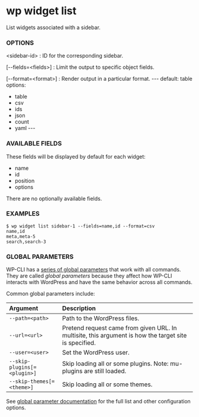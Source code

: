 # wp widget list

List widgets associated with a sidebar.

### OPTIONS

&lt;sidebar-id&gt;
: ID for the corresponding sidebar.

[\--fields=&lt;fields&gt;]
: Limit the output to specific object fields.

[\--format=&lt;format&gt;]
: Render output in a particular format.
\---
default: table
options:
  - table
  - csv
  - ids
  - json
  - count
  - yaml
\---

### AVAILABLE FIELDS

These fields will be displayed by default for each widget:

* name
* id
* position
* options

There are no optionally available fields.

### EXAMPLES

    $ wp widget list sidebar-1 --fields=name,id --format=csv
    name,id
    meta,meta-5
    search,search-3

### GLOBAL PARAMETERS

WP-CLI has a [series of global parameters](https://make.wordpress.org/cli/handbook/config/) that work with all commands. They are called _global parameters_ because they affect how WP-CLI interacts with WordPress and have the same behavior across all commands.

Common global parameters include:

| **Argument**    | **Description**              |
|:----------------|:-----------------------------|
| `--path=<path>` | Path to the WordPress files. |
| `--url=<url>`   | Pretend request came from given URL. In multisite, this argument is how the target site is specified. |
| `--user=<user>` | Set the WordPress user.      |
| `--skip-plugins[=<plugin>]` | Skip loading all or some plugins. Note: mu-plugins are still loaded. |
| `--skip-themes[=<theme>]` | Skip loading all or some themes. |

See [global parameter documentation](https://make.wordpress.org/cli/handbook/config/) for the full list and other configuration options.

